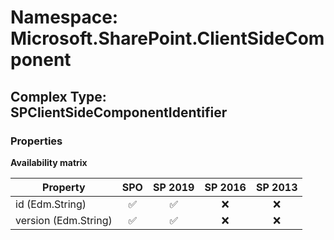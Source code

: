 # Namespace: Microsoft.SharePoint.ClientSideComponent

## Complex Type: SPClientSideComponentIdentifier

### Properties

**Availability matrix**

Property | SPO | SP 2019 | SP 2016 | SP 2013
----------|:---:|:-------:|:-------:|:-------:
id (Edm.String) | ✅ | ✅ | ❌ | ❌
version (Edm.String) | ✅ | ✅ | ❌ | ❌